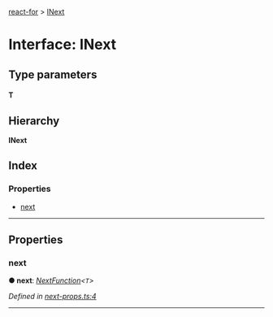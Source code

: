 [react-for](../README.md) > [INext](../interfaces/inext.md)

# Interface: INext

## Type parameters
#### T 
## Hierarchy

**INext**

## Index

### Properties

* [next](inext.md#next)

---

## Properties

<a id="next"></a>

###  next

**● next**: *[NextFunction](../#nextfunction)<`T`>*

*Defined in [next-props.ts:4](https://github.com/MJez29/react-for/blob/8eccd29/src/next-props.ts#L4)*

___

